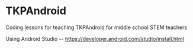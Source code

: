 # TKPAndroid
Coding lessons for teaching TKPAndroid for middle school STEM teachers

Using Android Studio -- https://developer.android.com/studio/install.html
